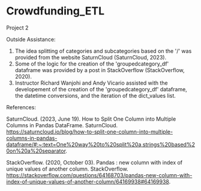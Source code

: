 # Crowdfunding_ETL
Project 2

Outside Assistance:
1. The idea splitting of categories and subcategories based on the '/' was provided from the website SaturnCloud (SaturnCloud, 2023).
2. Some of the logic for the creation of the 'groupedcategory_df' dataframe was provided by a post in StackOverflow (StackOverflow, 2020).
3. Instructor Richard Wanjohi and Andy Vicario assisted with the developement of the creation of the 'groupedcategory_df' dataframe, the datetime conversions, and the iteration of the dict_values list.

References:

SaturnCloud. (2023, June 19). How to Split One Column into Multiple Columns in Pandas DataFrame. SaturnCloud. https://saturncloud.io/blog/how-to-split-one-column-into-multiple-columns-in-pandas-dataframe/#:~:text=One%20way%20to%20split%20a,strings%20based%20on%20a%20separator.

StackOverflow. (2020, October 03). Pandas : new column with index of unique values of another column. StackOverflow. https://stackoverflow.com/questions/64168703/pandas-new-column-with-index-of-unique-values-of-another-column/64169938#64169938.

